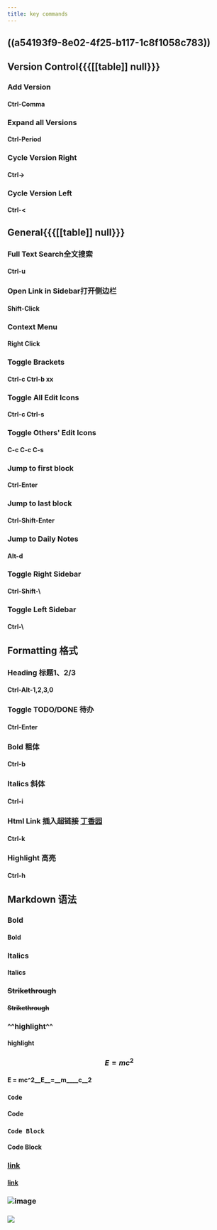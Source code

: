 ```yaml
---
title: key commands
---
```


## ((a54193f9-8e02-4f25-b117-1c8f1058c783))

## **Version Control**{{{[[table]] null}}}
### Add Version
#### Ctrl-Comma

### Expand all Versions
#### Ctrl-Period

### Cycle Version Right
#### Ctrl->

### Cycle Version Left
#### Ctrl-<

## General{{{[[table]] null}}}
### Full Text Search全文搜索
#### Ctrl-u

### Open Link in Sidebar打开侧边栏
#### Shift-Click

### Context Menu 
#### Right Click

### Toggle Brackets
#### Ctrl-c Ctrl-b xx

### Toggle All Edit Icons
#### Ctrl-c Ctrl-s

### Toggle Others' Edit Icons
#### C-c C-c C-s

### Jump to first block
#### Ctrl-Enter

### Jump to last block
#### Ctrl-Shift-Enter

### Jump to Daily Notes
#### Alt-d

### Toggle Right Sidebar
#### Ctrl-Shift-\

### Toggle Left Sidebar
#### Ctrl-\

## Formatting 格式
### Heading 标题1、2/3
#### Ctrl-Alt-1,2,3,0

### Toggle TODO/DONE 待办
#### Ctrl-Enter

### Bold 粗体
#### Ctrl-b

### Italics 斜体
#### Ctrl-i

### Html Link 插入超链接 [丁香园](https://www.dxy.cn/bbs/newweb/pc/post/44388064)
#### Ctrl-k

### Highlight 高亮
#### Ctrl-h

## **Markdown** 语法
### **Bold**
#### **Bold**

### __Italics__
#### __Italics__

### ~~Strikethrough~~
#### ~~Strikethrough~~

### ^^highlight^^
#### highlight

### $$E = mc^2$$
#### E = mc^2__E__=__m____c__2

### `Code`
#### Code

### ```Code Block```
#### Code Block

### [link](https://www.example.com)
#### [link](https://www.example.com/)

### ![image](www.fillmurray.com/50/50)

### ![](https://www.fillmurray.com/50/50)
